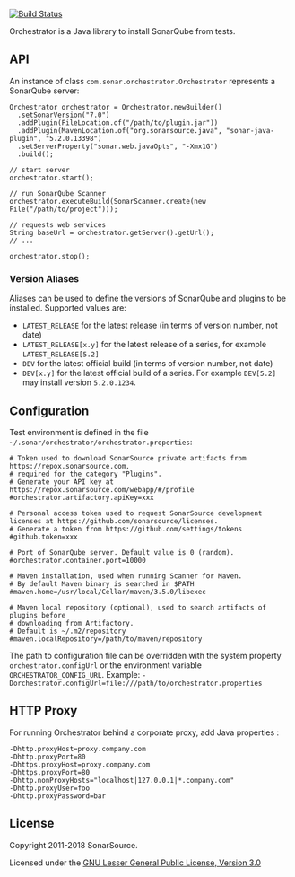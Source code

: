 [![Build Status](https://travis-ci.org/SonarSource/orchestrator.svg)](https://travis-ci.org/SonarSource/orchestrator)

Orchestrator is a Java library to install SonarQube from tests.

## API

An instance of class `com.sonar.orchestrator.Orchestrator` represents a SonarQube server:
 
    Orchestrator orchestrator = Orchestrator.newBuilder()
      .setSonarVersion("7.0")
      .addPlugin(FileLocation.of("/path/to/plugin.jar"))
      .addPlugin(MavenLocation.of("org.sonarsource.java", "sonar-java-plugin", "5.2.0.13398")
      .setServerProperty("sonar.web.javaOpts", "-Xmx1G")
      .build();
     
    // start server
    orchestrator.start();
    
    // run SonarQube Scanner
    orchestrator.executeBuild(SonarScanner.create(new File("/path/to/project")));
    
    // requests web services
    String baseUrl = orchestrator.getServer().getUrl();
    // ...
    
    orchestrator.stop();
    
### Version Aliases

Aliases can be used to define the versions of SonarQube and plugins to be installed. Supported values are:

* `LATEST_RELEASE` for the latest release (in terms of version number, not date)
* `LATEST_RELEASE[x.y]` for the latest release of a series, for example `LATEST_RELEASE[5.2]`
* `DEV` for the latest official build (in terms of version number, not date)
* `DEV[x.y]` for the latest official build of a series. For example `DEV[5.2]` may install version `5.2.0.1234`.

## Configuration

Test environment is defined in the file `~/.sonar/orchestrator/orchestrator.properties`:

    # Token used to download SonarSource private artifacts from https://repox.sonarsource.com,
    # required for the category "Plugins".
    # Generate your API key at https://repox.sonarsource.com/webapp/#/profile
    #orchestrator.artifactory.apiKey=xxx
    
    # Personal access token used to request SonarSource development licenses at https://github.com/sonarsource/licenses. 
    # Generate a token from https://github.com/settings/tokens
    #github.token=xxx
      
    # Port of SonarQube server. Default value is 0 (random).
    #orchestrator.container.port=10000
    
    # Maven installation, used when running Scanner for Maven.
    # By default Maven binary is searched in $PATH
    #maven.home=/usr/local/Cellar/maven/3.5.0/libexec
    
    # Maven local repository (optional), used to search artifacts of plugins before
    # downloading from Artifactory. 
    # Default is ~/.m2/repository
    #maven.localRepository=/path/to/maven/repository

The path to configuration file can be overridden with the system property `orchestrator.configUrl` 
or the environment variable `ORCHESTRATOR_CONFIG_URL`.
Example: `-Dorchestrator.configUrl=file:///path/to/orchestrator.properties`


## HTTP Proxy

For running Orchestrator behind a corporate proxy, add Java properties :

    -Dhttp.proxyHost=proxy.company.com
    -Dhttp.proxyPort=80
    -Dhttps.proxyHost=proxy.company.com
    -Dhttps.proxyPort=80
    -Dhttp.nonProxyHosts="localhost|127.0.0.1|*.company.com"
    -Dhttp.proxyUser=foo
    -Dhttp.proxyPassword=bar

## License

Copyright 2011-2018 SonarSource.

Licensed under the [GNU Lesser General Public License, Version 3.0](http://www.gnu.org/licenses/lgpl.txt)
